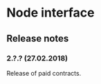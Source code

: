 Node interface
==================================
Release notes
-------------

### 2.?.? (27.02.2018)

Release of paid contracts. 